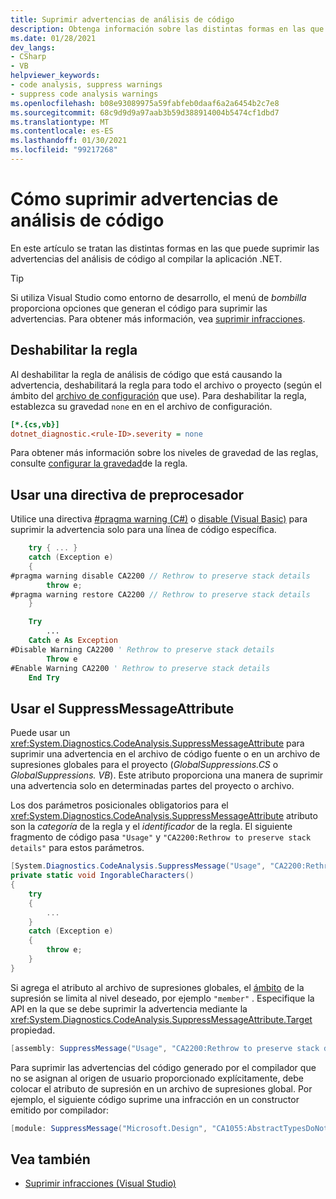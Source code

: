 ```yaml
---
title: Suprimir advertencias de análisis de código
description: Obtenga información sobre las distintas formas en las que puede suprimir las infracciones de análisis de código .NET.
ms.date: 01/28/2021
dev_langs:
- CSharp
- VB
helpviewer_keywords:
- code analysis, suppress warnings
- suppress code analysis warnings
ms.openlocfilehash: b08e93089975a59fabfeb0daaf6a2a6454b2c7e8
ms.sourcegitcommit: 68c9d9d9a97aab3b59d388914004b5474cf1dbd7
ms.translationtype: MT
ms.contentlocale: es-ES
ms.lasthandoff: 01/30/2021
ms.locfileid: "99217268"
---
```

# <a name="how-to-suppress-code-analysis-warnings"></a>Cómo suprimir advertencias de análisis de código

En este artículo se tratan las distintas formas en las que puede suprimir las advertencias del análisis de código al compilar la aplicación .NET.

> [!TIP]
> Si utiliza Visual Studio como entorno de desarrollo, el menú de *bombilla* proporciona opciones que generan el código para suprimir las advertencias. Para obtener más información, vea [suprimir infracciones](/visualstudio/code-quality/use-roslyn-analyzers?#suppress-violations).

## <a name="disable-the-rule"></a>Deshabilitar la regla

Al deshabilitar la regla de análisis de código que está causando la advertencia, deshabilitará la regla para todo el archivo o proyecto (según el ámbito del [archivo de configuración](configuration-files.md) que use). Para deshabilitar la regla, establezca su gravedad `none` en en el archivo de configuración.

```ini
[*.{cs,vb}]
dotnet_diagnostic.<rule-ID>.severity = none
```

Para obtener más información sobre los niveles de gravedad de las reglas, consulte [configurar la gravedad](~/docs/fundamentals/code-analysis/configuration-options.md#severity-level)de la regla.

## <a name="use-a-preprocessor-directive"></a>Usar una directiva de preprocesador

Utilice una directiva [#pragma warning (C#)](../../csharp/language-reference/preprocessor-directives/preprocessor-pragma-warning.md) o [disable (Visual Basic)](../../visual-basic/language-reference/directives/disable-enable.md) para suprimir la advertencia solo para una línea de código específica.

```csharp
    try { ... }
    catch (Exception e)
    {
#pragma warning disable CA2200 // Rethrow to preserve stack details
        throw e;
#pragma warning restore CA2200 // Rethrow to preserve stack details
    }
```

```vb
    Try
        ...
    Catch e As Exception
#Disable Warning CA2200 ' Rethrow to preserve stack details
        Throw e
#Enable Warning CA2200 ' Rethrow to preserve stack details
    End Try
```

## <a name="use-the-suppressmessageattribute"></a>Usar el SuppressMessageAttribute

Puede usar un <xref:System.Diagnostics.CodeAnalysis.SuppressMessageAttribute> para suprimir una advertencia en el archivo de código fuente o en un archivo de supresiones globales para el proyecto (*GlobalSuppressions.CS* o *GlobalSuppressions. VB*). Este atributo proporciona una manera de suprimir una advertencia solo en determinadas partes del proyecto o archivo.

Los dos parámetros posicionales obligatorios para el <xref:System.Diagnostics.CodeAnalysis.SuppressMessageAttribute> atributo son la *categoría* de la regla y el *identificador* de la regla. El siguiente fragmento de código pasa `"Usage"` y `"CA2200:Rethrow to preserve stack details"` para estos parámetros.

```csharp
[System.Diagnostics.CodeAnalysis.SuppressMessage("Usage", "CA2200:Rethrow to preserve stack details", Justification = "Not production code.")]
private static void IngorableCharacters()
{
    try
    {
        ...
    }
    catch (Exception e)
    {
        throw e;
    }
}
```

Si agrega el atributo al archivo de supresiones globales, el [ámbito](xref:System.Diagnostics.CodeAnalysis.SuppressMessageAttribute.Scope) de la supresión se limita al nivel deseado, por ejemplo `"member"` . Especifique la API en la que se debe suprimir la advertencia mediante la <xref:System.Diagnostics.CodeAnalysis.SuppressMessageAttribute.Target> propiedad.

```csharp
[assembly: SuppressMessage("Usage", "CA2200:Rethrow to preserve stack details", Justification = "Not production code.", Scope = "member", Target = "~M:MyApp.Program.IngorableCharacters")]
```

Para suprimir las advertencias del código generado por el compilador que no se asignan al origen de usuario proporcionado explícitamente, debe colocar el atributo de supresión en un archivo de supresiones global. Por ejemplo, el siguiente código suprime una infracción en un constructor emitido por compilador:

```csharp
[module: SuppressMessage("Microsoft.Design", "CA1055:AbstractTypesDoNotHavePublicConstructors", Scope="member", Target="MyTools.Type..ctor()")]
```

## <a name="see-also"></a>Vea también

- [Suprimir infracciones (Visual Studio)](/visualstudio/code-quality/use-roslyn-analyzers?#suppress-violations)
